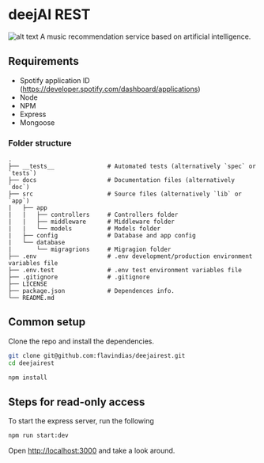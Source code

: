 # deejAI REST
![alt text](https://s3.us-west-2.amazonaws.com/sciouploads/deejai.png)
A music recommendation service based on artificial intelligence.

## Requirements
* Spotify application ID (https://developer.spotify.com/dashboard/applications)
* Node
* NPM
* Express
* Mongoose

### Folder structure

    .
    ├── __tests__               # Automated tests (alternatively `spec` or `tests`)
    ├── docs                    # Documentation files (alternatively `doc`)
    ├── src                     # Source files (alternatively `lib` or `app`)
    |   ├── app     
    |   |   ├── controllers     # Controllers folder
    |   |   ├── middleware      # Middleware folder
    |   |   └── models          # Models folder
    |   ├── config              # Database and app config
    |   └── database    
    |       └── migragrions     # Migragion folder
    ├── .env                    # .env development/production environment variables file
    ├── .env.test               # .env test environment variables file
    ├── .gitignore              # .gitignore
    ├── LICENSE
    ├── package.json            # Dependences info.
    └── README.md

## Common setup

Clone the repo and install the dependencies.

```bash
git clone git@github.com:flavindias/deejairest.git
cd deejairest
```

```bash
npm install
```

## Steps for read-only access

To start the express server, run the following

```bash
npm run start:dev
```

Open [http://localhost:3000](http://localhost:3000) and take a look around.

